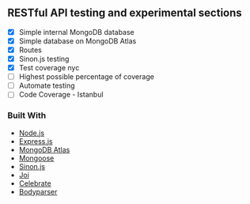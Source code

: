 ## RESTful API testing and experimental sections

- [x] Simple internal MongoDB database
- [x] Simple database on MongoDB Atlas
- [x] Routes
- [x] Sinon.js testing
- [x] Test coverage nyc
- [ ] Highest possible percentage of coverage
- [ ] Automate testing
- [ ] Code Coverage - Istanbul

### Built With

- [Node.js](https://nodejs.dev/)
- [Express.js](https://expressjs.com)
- [MongoDB Atlas]()
- [Mongoose]()
- [Sinon.js]()
- [Joi]()
- [Celebrate]()
- [Bodyparser]()
